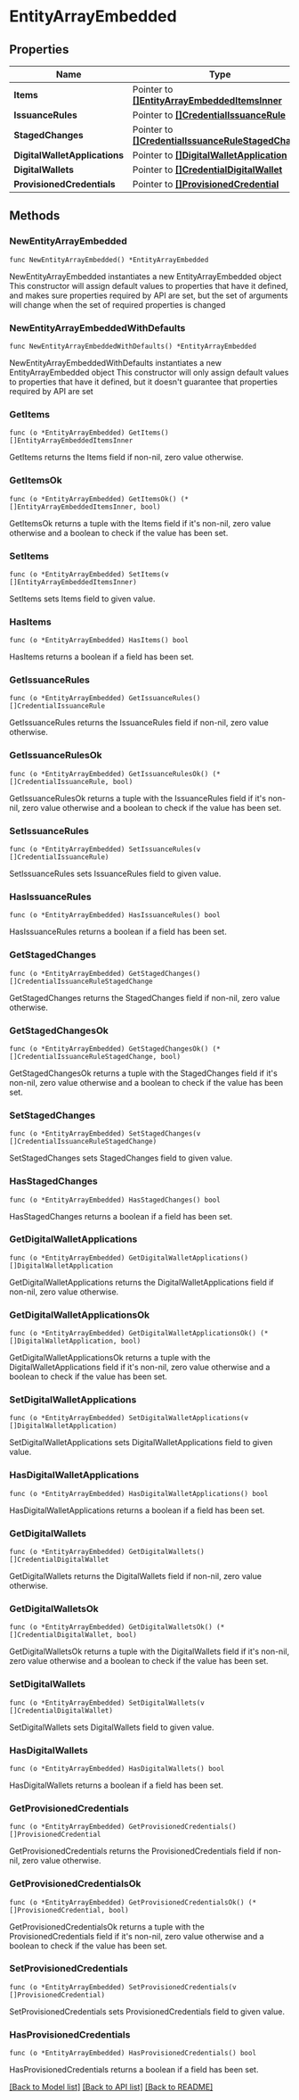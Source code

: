 # EntityArrayEmbedded

## Properties

Name | Type | Description | Notes
------------ | ------------- | ------------- | -------------
**Items** | Pointer to [**[]EntityArrayEmbeddedItemsInner**](EntityArrayEmbeddedItemsInner.md) |  | [optional] 
**IssuanceRules** | Pointer to [**[]CredentialIssuanceRule**](CredentialIssuanceRule.md) |  | [optional] 
**StagedChanges** | Pointer to [**[]CredentialIssuanceRuleStagedChange**](CredentialIssuanceRuleStagedChange.md) |  | [optional] 
**DigitalWalletApplications** | Pointer to [**[]DigitalWalletApplication**](DigitalWalletApplication.md) |  | [optional] 
**DigitalWallets** | Pointer to [**[]CredentialDigitalWallet**](CredentialDigitalWallet.md) |  | [optional] 
**ProvisionedCredentials** | Pointer to [**[]ProvisionedCredential**](ProvisionedCredential.md) |  | [optional] 

## Methods

### NewEntityArrayEmbedded

`func NewEntityArrayEmbedded() *EntityArrayEmbedded`

NewEntityArrayEmbedded instantiates a new EntityArrayEmbedded object
This constructor will assign default values to properties that have it defined,
and makes sure properties required by API are set, but the set of arguments
will change when the set of required properties is changed

### NewEntityArrayEmbeddedWithDefaults

`func NewEntityArrayEmbeddedWithDefaults() *EntityArrayEmbedded`

NewEntityArrayEmbeddedWithDefaults instantiates a new EntityArrayEmbedded object
This constructor will only assign default values to properties that have it defined,
but it doesn't guarantee that properties required by API are set

### GetItems

`func (o *EntityArrayEmbedded) GetItems() []EntityArrayEmbeddedItemsInner`

GetItems returns the Items field if non-nil, zero value otherwise.

### GetItemsOk

`func (o *EntityArrayEmbedded) GetItemsOk() (*[]EntityArrayEmbeddedItemsInner, bool)`

GetItemsOk returns a tuple with the Items field if it's non-nil, zero value otherwise
and a boolean to check if the value has been set.

### SetItems

`func (o *EntityArrayEmbedded) SetItems(v []EntityArrayEmbeddedItemsInner)`

SetItems sets Items field to given value.

### HasItems

`func (o *EntityArrayEmbedded) HasItems() bool`

HasItems returns a boolean if a field has been set.

### GetIssuanceRules

`func (o *EntityArrayEmbedded) GetIssuanceRules() []CredentialIssuanceRule`

GetIssuanceRules returns the IssuanceRules field if non-nil, zero value otherwise.

### GetIssuanceRulesOk

`func (o *EntityArrayEmbedded) GetIssuanceRulesOk() (*[]CredentialIssuanceRule, bool)`

GetIssuanceRulesOk returns a tuple with the IssuanceRules field if it's non-nil, zero value otherwise
and a boolean to check if the value has been set.

### SetIssuanceRules

`func (o *EntityArrayEmbedded) SetIssuanceRules(v []CredentialIssuanceRule)`

SetIssuanceRules sets IssuanceRules field to given value.

### HasIssuanceRules

`func (o *EntityArrayEmbedded) HasIssuanceRules() bool`

HasIssuanceRules returns a boolean if a field has been set.

### GetStagedChanges

`func (o *EntityArrayEmbedded) GetStagedChanges() []CredentialIssuanceRuleStagedChange`

GetStagedChanges returns the StagedChanges field if non-nil, zero value otherwise.

### GetStagedChangesOk

`func (o *EntityArrayEmbedded) GetStagedChangesOk() (*[]CredentialIssuanceRuleStagedChange, bool)`

GetStagedChangesOk returns a tuple with the StagedChanges field if it's non-nil, zero value otherwise
and a boolean to check if the value has been set.

### SetStagedChanges

`func (o *EntityArrayEmbedded) SetStagedChanges(v []CredentialIssuanceRuleStagedChange)`

SetStagedChanges sets StagedChanges field to given value.

### HasStagedChanges

`func (o *EntityArrayEmbedded) HasStagedChanges() bool`

HasStagedChanges returns a boolean if a field has been set.

### GetDigitalWalletApplications

`func (o *EntityArrayEmbedded) GetDigitalWalletApplications() []DigitalWalletApplication`

GetDigitalWalletApplications returns the DigitalWalletApplications field if non-nil, zero value otherwise.

### GetDigitalWalletApplicationsOk

`func (o *EntityArrayEmbedded) GetDigitalWalletApplicationsOk() (*[]DigitalWalletApplication, bool)`

GetDigitalWalletApplicationsOk returns a tuple with the DigitalWalletApplications field if it's non-nil, zero value otherwise
and a boolean to check if the value has been set.

### SetDigitalWalletApplications

`func (o *EntityArrayEmbedded) SetDigitalWalletApplications(v []DigitalWalletApplication)`

SetDigitalWalletApplications sets DigitalWalletApplications field to given value.

### HasDigitalWalletApplications

`func (o *EntityArrayEmbedded) HasDigitalWalletApplications() bool`

HasDigitalWalletApplications returns a boolean if a field has been set.

### GetDigitalWallets

`func (o *EntityArrayEmbedded) GetDigitalWallets() []CredentialDigitalWallet`

GetDigitalWallets returns the DigitalWallets field if non-nil, zero value otherwise.

### GetDigitalWalletsOk

`func (o *EntityArrayEmbedded) GetDigitalWalletsOk() (*[]CredentialDigitalWallet, bool)`

GetDigitalWalletsOk returns a tuple with the DigitalWallets field if it's non-nil, zero value otherwise
and a boolean to check if the value has been set.

### SetDigitalWallets

`func (o *EntityArrayEmbedded) SetDigitalWallets(v []CredentialDigitalWallet)`

SetDigitalWallets sets DigitalWallets field to given value.

### HasDigitalWallets

`func (o *EntityArrayEmbedded) HasDigitalWallets() bool`

HasDigitalWallets returns a boolean if a field has been set.

### GetProvisionedCredentials

`func (o *EntityArrayEmbedded) GetProvisionedCredentials() []ProvisionedCredential`

GetProvisionedCredentials returns the ProvisionedCredentials field if non-nil, zero value otherwise.

### GetProvisionedCredentialsOk

`func (o *EntityArrayEmbedded) GetProvisionedCredentialsOk() (*[]ProvisionedCredential, bool)`

GetProvisionedCredentialsOk returns a tuple with the ProvisionedCredentials field if it's non-nil, zero value otherwise
and a boolean to check if the value has been set.

### SetProvisionedCredentials

`func (o *EntityArrayEmbedded) SetProvisionedCredentials(v []ProvisionedCredential)`

SetProvisionedCredentials sets ProvisionedCredentials field to given value.

### HasProvisionedCredentials

`func (o *EntityArrayEmbedded) HasProvisionedCredentials() bool`

HasProvisionedCredentials returns a boolean if a field has been set.


[[Back to Model list]](../README.md#documentation-for-models) [[Back to API list]](../README.md#documentation-for-api-endpoints) [[Back to README]](../README.md)


